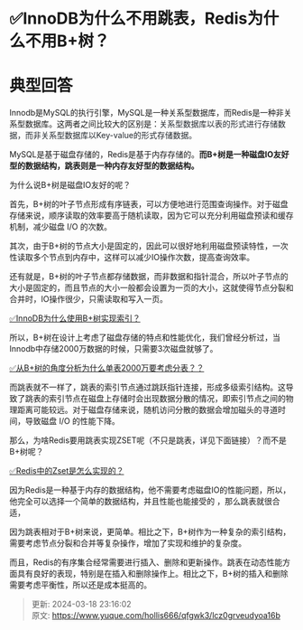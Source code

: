 # ✅InnoDB为什么不用跳表，Redis为什么不用B+树？

# 典型回答


Innodb是MySQL的执行引擎，MySQL是一种关系型数据库，而Redis是一种非关系型数据库。这两者之间比较大的区别是：<font style="color:rgb(36, 41, 47);">关系型数据库以表的形式进行存储数据，而非关系型数据库以Key-value的形式存储数据。 </font>



MySQL是基于磁盘存储的，Redis是基于内存存储的。**而B+树是一种磁盘IO友好型的数据结构，跳表则是一种内存友好型的数据结构。**



为什么说B+树是磁盘IO友好的呢？



首先，B+树的叶子节点形成有序链表，可以方便地进行范围查询操作。对于磁盘存储来说，顺序读取的效率要高于随机读取，因为它可以充分利用磁盘预读和缓存机制，减少磁盘 I/O 的次数。



其次，由于B+树的节点大小是固定的，因此可以很好地利用磁盘预读特性，一次性读取多个节点到内存中，这样可以减少IO操作次数，提高查询效率。



还有就是，B+树的叶子节点都存储数据，而非数据和指针混合，所以叶子节点的大小是固定的，而且节点的大小一般都会设置为一页的大小，这就使得节点分裂和合并时，IO操作很少，只需读取和写入一页。



[✅InnoDB为什么使用B+树实现索引？](https://www.yuque.com/hollis666/qfgwk3/uh3cy1)



所以，B+树在设计上考虑了磁盘存储的特点和性能优化，我们曾经分析过，当Innodb中存储2000万数据的时候，只需要3次磁盘就够了。



[✅从B+树的角度分析为什么单表2000万要考虑分表？？](https://www.yuque.com/hollis666/qfgwk3/ovg68pfik2vo2eh8)



而跳表就不一样了，跳表的索引节点通过跳跃指针连接，形成多级索引结构。这导致了跳表的索引节点在磁盘上存储时会出现数据分散的情况，即索引节点之间的物理距离可能较远。对于磁盘存储来说，随机访问分散的数据会增加磁头的寻道时间，导致磁盘 I/O 的性能下降。



那么，为啥Redis要用跳表实现ZSET呢（不只是跳表，详见下面链接）？而不是B+树呢？



[✅Redis中的Zset是怎么实现的？](https://www.yuque.com/hollis666/qfgwk3/uzqztzuicddlk95c)



因为Redis是一种基于内存的数据结构，他不需要考虑磁盘IO的性能问题，所以，他完全可以选择一个简单的数据结构，并且性能也能接受的 ，那么跳表就很合适，



因为跳表相对于B+树来说，更简单。相比之下，B+树作为一种复杂的索引结构，需要考虑节点分裂和合并等复杂操作，增加了实现和维护的复杂度。



而且，Redis的有序集合经常需要进行插入、删除和更新操作。跳表在动态性能方面具有良好的表现，特别是在插入和删除操作上。相比之下，B+树的插入和删除需要考虑平衡性，所以还是成本挺高的。



> 更新: 2024-03-18 23:16:02  
> 原文: <https://www.yuque.com/hollis666/qfgwk3/lcz0grveudyoa16b>